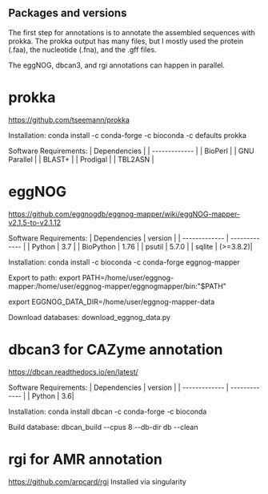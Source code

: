 ## Packages and versions
The first step for annotations is to annotate the assembled sequences with prokka. The prokka output has many files, but I mostly used the protein (.faa), the nucleotide (.fna), and the .gff files. 

The eggNOG, dbcan3, and rgi annotations can happen in parallel. 

# prokka
https://github.com/tseemann/prokka

Installation:
conda install -c conda-forge -c bioconda -c defaults prokka

Software Requirements:
| Dependencies | 
| ------------- | 
| BioPerl |
| GNU Parallel | 
| BLAST+ | 
| Prodigal | 
| TBL2ASN |

# eggNOG
https://github.com/eggnogdb/eggnog-mapper/wiki/eggNOG-mapper-v2.1.5-to-v2.1.12

Software Requirements:
| Dependencies | version |
| ------------- | ------------- |
| Python | 3.7 | 
| BioPython | 1.76 | 
| psutil | 5.7.0 | 
| sqlite | (>=3.8.2)| 

Installation:
conda install -c bioconda -c conda-forge eggnog-mapper

Export to path:
export PATH=/home/user/eggnog-mapper:/home/user/eggnog-mapper/eggnogmapper/bin:"$PATH"

export EGGNOG_DATA_DIR=/home/user/eggnog-mapper-data

Download databases: download_eggnog_data.py 

# dbcan3 for CAZyme annotation
https://dbcan.readthedocs.io/en/latest/

Software Requirements:
| Dependencies | version |
| ------------- | ------------- |
| Python | 3.6|

Installation:
conda install dbcan -c conda-forge -c bioconda

Build database:
dbcan_build --cpus 8 --db-dir db --clean

# rgi for AMR annotation
https://github.com/arpcard/rgi
Installed via singularity
